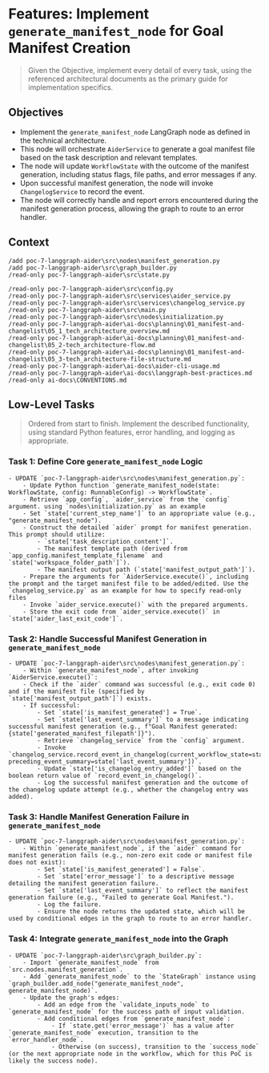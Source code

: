 # Features: Implement `generate_manifest_node` for Goal Manifest Creation

> Given the Objective, implement every detail of every task, using the referenced architectural documents as the primary guide for implementation specifics.

## Objectives

- Implement the `generate_manifest_node` LangGraph node as defined in the technical architecture.
- This node will orchestrate `AiderService` to generate a goal manifest file based on the task description and relevant templates.
- The node will update `WorkflowState` with the outcome of the manifest generation, including status flags, file paths, and error messages if any.
- Upon successful manifest generation, the node will invoke `ChangelogService` to record the event.
- The node will correctly handle and report errors encountered during the manifest generation process, allowing the graph to route to an error handler.

## Context
```
/add poc-7-langgraph-aider\src\nodes\manifest_generation.py
/add poc-7-langgraph-aider\src\graph_builder.py
/read-only poc-7-langgraph-aider\src\state.py

/read-only poc-7-langgraph-aider\src\config.py
/read-only poc-7-langgraph-aider\src\services\aider_service.py
/read-only poc-7-langgraph-aider\src\services\changelog_service.py
/read-only poc-7-langgraph-aider\src\main.py
/read-only poc-7-langgraph-aider\src\nodes\initialization.py
/read-only poc-7-langgraph-aider\ai-docs\planning\01_manifest-and-changelist\05_1_tech_architecture_overview.md
/read-only poc-7-langgraph-aider\ai-docs\planning\01_manifest-and-changelist\05_2-tech_architecture-flow.md
/read-only poc-7-langgraph-aider\ai-docs\planning\01_manifest-and-changelist\05_3-tech_architecture-file-structure.md
/read-only poc-7-langgraph-aider\ai-docs\aider-cli-usage.md
/read-only poc-7-langgraph-aider\ai-docs\langgraph-best-practices.md
/read-only ai-docs\CONVENTIONS.md
```

## Low-Level Tasks
> Ordered from start to finish. Implement the described functionality, using standard Python features, error handling, and logging as appropriate.

### Task 1: Define Core `generate_manifest_node` Logic
```
- UPDATE `poc-7-langgraph-aider\src\nodes\manifest_generation.py`:
    - Update Python function `generate_manifest_node(state: WorkflowState, config: RunnableConfig) -> WorkflowState`.
    - Retrieve `app_config`, `aider_service` from the `config` argument. using `nodes\initialization.py` as an example
    - Set `state['current_step_name']` to an appropriate value (e.g., "generate_manifest_node").
    - Construct the detailed `aider` prompt for manifest generation. This prompt should utilize:
        - `state['task_description_content']`.
        - The manifest template path (derived from `app_config.manifest_template_filename` and `state['workspace_folder_path']`).
        - The manifest output path (`state['manifest_output_path']`).
    - Prepare the arguments for `AiderService.execute()`, including the prompt and the target manifest file to be added/edited. Use the `changelog_service.py` as an example for how to specify read-only files
    - Invoke `aider_service.execute()` with the prepared arguments.
    - Store the exit code from `aider_service.execute()` in `state['aider_last_exit_code']`.
```

### Task 2: Handle Successful Manifest Generation in `generate_manifest_node`
```
- UPDATE `poc-7-langgraph-aider\src\nodes\manifest_generation.py`:
    - Within `generate_manifest_node`, after invoking `AiderService.execute()`:
    - Check if the `aider` command was successful (e.g., exit code 0) and if the manifest file (specified by `state['manifest_output_path']`) exists.
    - If successful:
        - Set `state['is_manifest_generated'] = True`.
        - Set `state['last_event_summary']` to a message indicating successful manifest generation (e.g., f"Goal Manifest generated: {state['generated_manifest_filepath']}").
        - Retrieve `changelog_service` from the `config` argument.
        - Invoke `changelog_service.record_event_in_changelog(current_workflow_state=state, preceding_event_summary=state['last_event_summary'])`.
        - Update `state['is_changelog_entry_added']` based on the boolean return value of `record_event_in_changelog()`.
        - Log the successful manifest generation and the outcome of the changelog update attempt (e.g., whether the changelog entry was added).
```

### Task 3: Handle Manifest Generation Failure in `generate_manifest_node`
```
- UPDATE `poc-7-langgraph-aider\src\nodes\manifest_generation.py`:
    - Within `generate_manifest_node`, if the `aider` command for manifest generation fails (e.g., non-zero exit code or manifest file does not exist):
        - Set `state['is_manifest_generated'] = False`.
        - Set `state['error_message']` to a descriptive message detailing the manifest generation failure.
        - Set `state['last_event_summary']` to reflect the manifest generation failure (e.g., "Failed to generate Goal Manifest.").
        - Log the failure.
        - Ensure the node returns the updated state, which will be used by conditional edges in the graph to route to an error handler.
```

### Task 4: Integrate `generate_manifest_node` into the Graph
```
- UPDATE `poc-7-langgraph-aider\src\graph_builder.py`:
    - Import `generate_manifest_node` from `src.nodes.manifest_generation`.
    - Add `generate_manifest_node` to the `StateGraph` instance using `graph_builder.add_node("generate_manifest_node", generate_manifest_node)`.
    - Update the graph's edges:
        - Add an edge from the `validate_inputs_node` to `generate_manifest_node` for the success path of input validation.
        - Add conditional edges from `generate_manifest_node`:
            - If `state.get('error_message')` has a value after `generate_manifest_node` execution, transition to the `error_handler_node`.
            - Otherwise (on success), transition to the `success_node` (or the next appropriate node in the workflow, which for this PoC is likely the success node).
```
